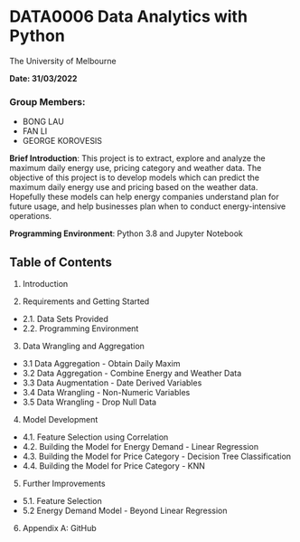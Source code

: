# DATA0006 Data Analytics with Python

The University of Melbourne

**Date: 31/03/2022**

### Group Members:
- BONG LAU
- FAN LI
- GEORGE KOROVESIS

**Brief Introduction**:
This project is to extract, explore and analyze the maximum daily energy use, pricing category and weather data. The objective of this project is to develop models which can predict the maximum daily energy use and pricing based on the weather data. Hopefully these models can help energy companies understand plan for future usage, and help businesses plan when to conduct energy-intensive operations.

**Programming Environment**: Python 3.8 and Jupyter Notebook

## Table of Contents

1. Introduction

2. Requirements and Getting Started
- 2.1. Data Sets Provided	
- 2.2. Programming Environment

3. Data Wrangling and Aggregation
- 3.1 Data Aggregation - Obtain Daily Maxim
- 3.2 Data Aggregation - Combine Energy and Weather Data
- 3.3 Data Augmentation - Date Derived Variables
- 3.4 Data Wrangling - Non-Numeric Variables
- 3.5 Data Wrangling - Drop Null Data

4. Model Development
- 4.1. Feature Selection using Correlation
- 4.2. Building the Model for Energy Demand - Linear Regression
- 4.3. Building the Model for Price Category - Decision Tree Classification
- 4.4. Building the Model for Price Category - KNN

5.	Further Improvements
- 5.1. Feature Selection
- 5.2 Energy Demand Model - Beyond Linear Regression

6. Appendix A: GitHub
